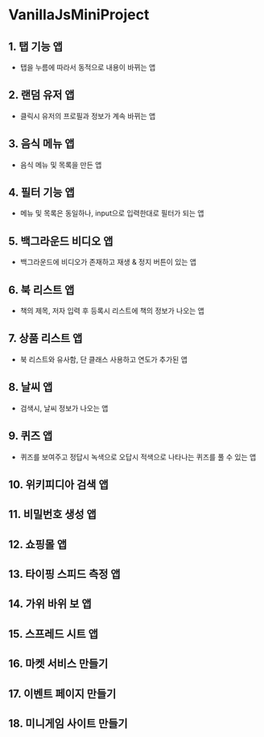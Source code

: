 # VanillaJsMiniProject

## 1. 탭 기능 앱
- 탭을 누름에 따라서 동적으로 내용이 바뀌는 앱
## 2. 랜덤 유저 앱
- 클릭시 유저의 프로필과 정보가 계속 바뀌는 앱
## 3. 음식 메뉴 앱
- 음식 메뉴 및 목록을 만든 앱
## 4. 필터 기능 앱
- 메뉴 및 목록은 동일하나, input으로 입력한대로 필터가 되는 앱
## 5. 백그라운드 비디오 앱
- 백그라운드에 비디오가 존재하고 재생 & 정지 버튼이 있는 앱
## 6. 북 리스트 앱
- 책의 제목, 저자 입력 후 등록시 리스트에 책의 정보가 나오는 앱
## 7. 상품 리스트 앱
- 북 리스트와 유사함, 단 클래스 사용하고 연도가 추가된 앱
## 8. 날씨 앱
- 검색시, 날씨 정보가 나오는 앱
## 9. 퀴즈 앱
- 퀴즈를 보여주고 정답시 녹색으로 오답시 적색으로 나타나는 퀴즈를 풀 수 있는 앱
## 10. 위키피디아 검색 앱

## 11. 비밀번호 생성 앱

## 12. 쇼핑몰 앱

## 13. 타이핑 스피드 측정 앱

## 14. 가위 바위 보 앱

## 15. 스프레드 시트 앱

## 16. 마켓 서비스 만들기

## 17. 이벤트 페이지 만들기

## 18. 미니게임 사이트 만들기